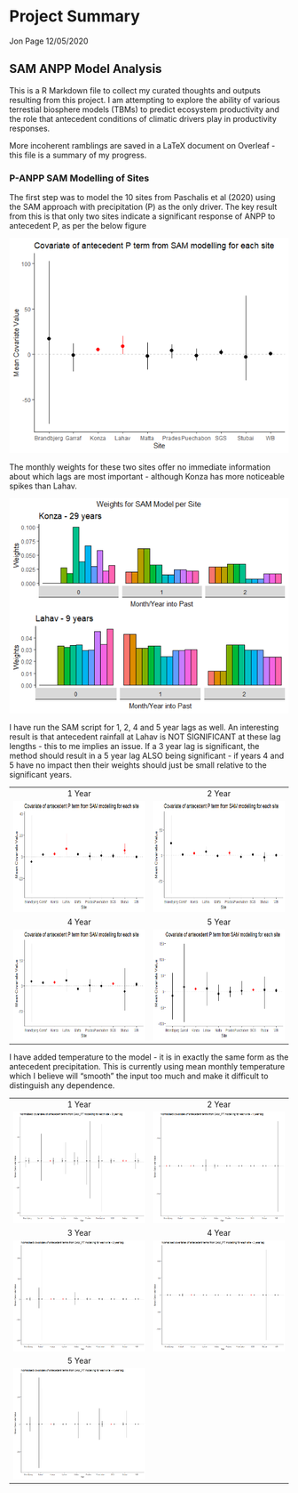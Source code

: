 Project Summary
================
Jon Page
12/05/2020

## SAM ANPP Model Analysis

This is a R Markdown file to collect my curated thoughts and outputs
resulting from this project. I am attempting to explore the ability of
various terrestial biosphere models (TBMs) to predict ecosystem
productivity and the role that antecedent conditions of climatic drivers
play in productivity responses.

More incoherent ramblings are saved in a LaTeX document on Overleaf -
this file is a summary of my progress.

### P-ANPP SAM Modelling of Sites

The first step was to model the 10 sites from Paschalis et al (2020)
using the SAM approach with precipitation (P) as the only driver. The
key result from this is that only two sites indicate a significant
response of ANPP to antecedent P, as per the below figure

![](Plots/P_3_Alphas.png)

The monthly weights for these two sites offer no immediate information
about which lags are most important - although Konza has more noticeable
spikes than Lahav.

![](Plots/P_3_SigWeights.png)

I have run the SAM script for 1, 2, 4 and 5 year lags as well. An
interesting result is that antecedent rainfall at Lahav is NOT
SIGNIFICANT at these lag lengths - this to me implies an issue. If a 3
year lag is significant, the method should result in a 5 year lag ALSO
being significant - if years 4 and 5 have no impact then their weights
should just be small relative to the significant years.

|                                                           |                                                           |
| :-------------------------------------------------------: | :-------------------------------------------------------: |
|                          1 Year                           |                          2 Year                           |
| <img src="Plots/P_1_Alphas.png" width="300" height="200"> | <img src="Plots/P_2_Alphas.png" width="300" height="200"> |
|                          4 Year                           |                          5 Year                           |
| <img src="Plots/P_4_Alphas.png" width="300" height="200"> | <img src="Plots/P_5_Alphas.png" width="300" height="200"> |

I have added temperature to the model - it is in exactly the same form
as the antecedent precipitation. This is currently using mean monthly
temperature which I believe will “smooth” the input too much and make it
difficult to distinguish any dependence.

|                                                            |                                                            |
| :--------------------------------------------------------: | :--------------------------------------------------------: |
|                           1 Year                           |                           2 Year                           |
| <img src="Plots/PT_1_Alphas.png" width="300" height="200"> | <img src="Plots/PT_2_Alphas.png" width="300" height="200"> |
|                           3 Year                           |                           4 Year                           |
| <img src="Plots/PT_3_Alphas.png" width="300" height="200"> | <img src="Plots/PT_4_Alphas.png" width="300" height="200"> |
|                           5 Year                           |                                                            |
| <img src="Plots/PT_5_Alphas.png" width="300" height="200"> |                                                            |
